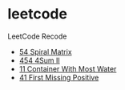 # leetcode
LeetCode Recode


- [54 Spiral Matrix](./54.md)
- [454 4Sum II](./454.md)
- [11 Container With Most Water](./11.md)
- [41 First Missing Positive](./41.md)